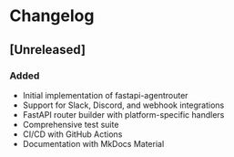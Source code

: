 # Changelog

## [Unreleased]

### Added
- Initial implementation of fastapi-agentrouter
- Support for Slack, Discord, and webhook integrations
- FastAPI router builder with platform-specific handlers
- Comprehensive test suite
- CI/CD with GitHub Actions
- Documentation with MkDocs Material